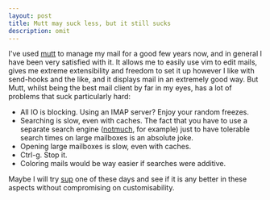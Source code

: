 ```yaml
---
layout: post
title: Mutt may suck less, but it still sucks
description: omit
---
```


I've used [mutt][mutt] to manage my mail for a good few years now, and in
general I have been very satisfied with it. It allows me to easily use vim to
edit mails, gives me extreme extensibility and freedom to set it up however I
like with send-hooks and the like, and it displays mail in an extremely good
way.  But Mutt, whilst being the best mail client by far in my eyes, has a lot
of problems that suck particularly hard:

- All IO is blocking. Using an IMAP server? Enjoy your random freezes.
- Searching is slow, even with caches. The fact that you have to use a separate
  search engine ([notmuch][notmuch], for example) just to have tolerable search
  times on large mailboxes is an absolute joke.
- Opening large mailboxes is slow, even with caches.
- Ctrl-g. Stop it.
- Coloring mails would be way easier if searches were additive.

Maybe I will try [sup][sup] one of these days and see if it is any better in
these aspects without compromising on customisability.

[mutt]: http://www.mutt.org/
[notmuch]: http://notmuchmail.org/
[sup]: http://supmua.org/
